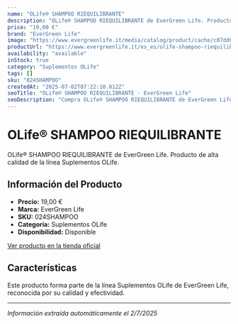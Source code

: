 ```yaml
---
name: "OLife® SHAMPOO RIEQUILIBRANTE"
description: "OLife® SHAMPOO RIEQUILIBRANTE de EverGreen Life. Producto de alta calidad."
price: "19,00 €"
brand: "EverGreen Life"
image: "https://www.evergreenlife.it/media/catalog/product/cache/c07dd61d864357977e19899508bed4cf/s/k/sku-024shampoo.png"
productUrl: "https://www.evergreenlife.it/es_es/olife-shampoo-riequilibrante.html"
availability: "available"
inStock: true
category: "Suplementos OLife"
tags: []
sku: "024SHAMPOO"
createdAt: "2025-07-02T07:22:10.812Z"
seoTitle: "OLife® SHAMPOO RIEQUILIBRANTE - EverGreen Life"
seoDescription: "Compra OLife® SHAMPOO RIEQUILIBRANTE de EverGreen Life."
---
```


# OLife® SHAMPOO RIEQUILIBRANTE

OLife® SHAMPOO RIEQUILIBRANTE de EverGreen Life. Producto de alta calidad de la línea Suplementos OLife.

## Información del Producto

- **Precio:** 19,00 €
- **Marca:** EverGreen Life
- **SKU:** 024SHAMPOO
- **Categoría:** Suplementos OLife
- **Disponibilidad:** Disponible

[Ver producto en la tienda oficial](https://www.evergreenlife.it/es_es/olife-shampoo-riequilibrante.html)

## Características

Este producto forma parte de la línea Suplementos OLife de EverGreen Life, reconocida por su calidad y efectividad.

---

*Información extraída automáticamente el 2/7/2025*
